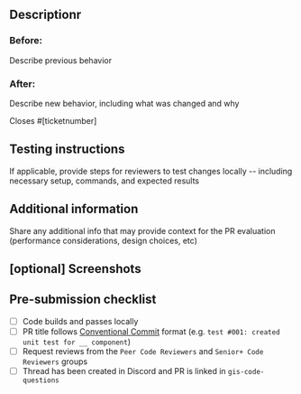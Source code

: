## Descriptionr

### Before: 
Describe previous behavior

### After: 
Describe new behavior, including what was changed and why

<!-- Example: closes #123 -->
 Closes #[ticketnumber]

## Testing instructions

If applicable, provide steps for reviewers to test changes locally -- including necessary setup, commands, and expected results
 
## Additional information

Share any additional info that may provide context for the PR evaluation (performance considerations, design choices, etc)

## [optional] Screenshots

  <!-- Include before/after visuals if applicable -->

## Pre-submission checklist

- [ ] Code builds and passes locally
- [ ] PR title follows [Conventional Commit](https://www.conventionalcommits.org/en/v1.0.0/) format (e.g. `test #001: created unit test for __ component`)
- [ ] Request reviews from the `Peer Code Reviewers` and `Senior+ Code Reviewers` groups
- [ ] Thread has been created in Discord and PR is linked in `gis-code-questions`
